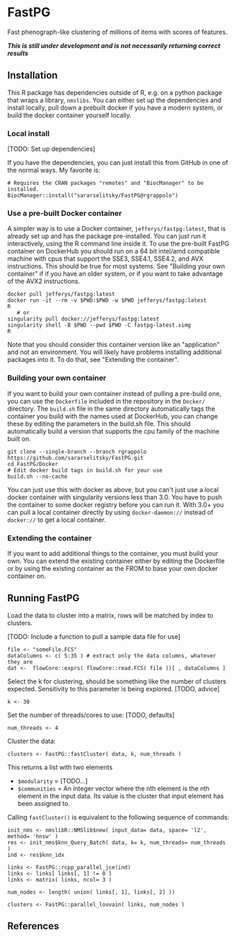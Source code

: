 
# FastPG

Fast phenograph-like clustering of millions of items with scores of features.

***This is still under development and is not necessarily returning correct results***

## Installation

This R package has dependencies outside of R, e.g. on a python package that wraps a library, `nmslibs`. You can either set up the dependencies and install locally, pull down a prebuilt docker if you have a modern system, or build the docker container yourself locally.

### Local install

[TODO: Set up dependencies]

If you have the dependencies, you can just install this from
GitHub in one of the normal ways. My favorite is:

```
# Requires the CRAN packages "remotes" and "BiocManager" to be installed.
BiocManager::install("sararselitsky/FastPG@rgrappolo")
```

### Use a pre-built Docker container

A simpler way is to use a Docker container, `jefferys/fastpg:latest`, that is already set up and has the package pre-installed. You can just run it interactively, using the R command line inside it. To use the pre-built FastPG container on DockerHub you should run on a 64 bit intel/amd compatible machine with cpus that support the SSE3, SSE4.1, SSE4.2, and AVX instructions. This should be true for most systems. See "Building your own container" if if you have an older system, or if you want to take advantage of the AVX2 instructions.

```
docker pull jefferys/fastpg:latest
docker run -it --rm -v $PWD:$PWD -w $PWD jefferys/fastpg:latest
R
   # or
singularity pull docker://jefferys/fastpg:latest
singularity shell -B $PWD --pwd $PWD -C fastpg-latest.simg
R
```

Note that you should consider this container version like an "application" and not an environment. You will likely have problems installing additional packages into it. To do that, see "Extending the container".

### Building your own container

If you want to build your own container instead of pulling a pre-build one, you can use the `Dockerfile` included in the repository in the `Docker/` directory. The `build.sh` file in the same directory automatically tags the container you build with the names used at DockerHub, you can change these by editing the parameters in the build.sh file. This should automatically build a version that supports the cpu family of the machine built on.

```
git clone --single-branch --branch rgrappolo https://github.com/sararselitsky/FastPG.git
cd FastPG/Docker
# Edit docker build tags in build.sh for your use
build.sh --no-cache
```

You can just use this with docker as above, but you can't just use a local docker container with singularity versions less than 3.0. You have to push the container to some docker registry before you can run it. With 3.0+ you can pull a local container directly by using `docker-daemon://` instead of `docker://` to get a local container.

### Extending the container

If you want to add additional things to the container, you must build your own. You can extend the existing container either by editing the Dockerfile or by using the existing container as the FROM to base your own docker container on.

## Running FastPG

Load the data to cluster into a matrix, rows will be matched by index to clusters.

[TODO: Include a function to pull a sample data file for use]

```
file <- "someFile.FCS"
dataColumns <- c( 5:35 ) # extract only the data columns, whatever they are
dat <-  flowCore::exprs( flowCore::read.FCS( file ))[ , dataColumns ]
```

Select the k for clustering, should be something like the number of clusters expected.
Sensitivity to this parameter is being explored. [TODO, advice]

```
k <- 30
```

Set the number of threads/cores to use: [TODO, defaults]

```
num_threads <- 4
```

Cluster the data:

```
clusters <- FastPG::fastCluster( data, k, num_threads )
```

This returns a list with two elements

* `$modularity` = [TODO...]
* `$communities` = An integer vector where the nth element is the nth element in the input data. Its value is the cluster that input element has been assigned to.

Calling `fastCluster()`  is equivalent to the following sequence of commands:

```
init_nms <- nmslibR::NMSlib$new( input_data= data, space= 'l2', method= 'hnsw' )
res <- init_nms$knn_Query_Batch( data, k= k, num_threads= num_threads )
ind <- res$knn_idx

links <- FastPG::rcpp_parallel_jce(ind)
links <- links[ links[, 1] != 0 ]
links <- matrix( links, ncol= 3 )

num_nodes <- length( union( links[, 1], links[, 2] ))

clusters <- FastPG::parallel_louvain( links, num_nodes )
```

## References
